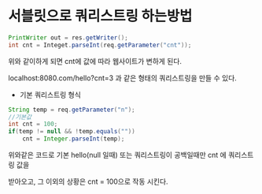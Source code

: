 # 서블릿으로 쿼리스트링 하는방법

```java
PrintWriter out = res.getWriter();
int cnt = Integet.parseInt(req.getParameter("cnt"));
```

위와 같이하게 되면 cnt에 값에 따라 웹사이트가 변하게 된다.

localhost:8080.com/hello?cnt=3 과 같은 형태의 쿼리스트링을 만들 수 있다.



* 기본 쿼리스트링 형식

```java
String temp = req.getParameter("n");
//기본값
int cnt = 100;
if(temp != null && !temp.equals(""))
    cnt = Integer.parseInt(temp);
```



위와같은 코드로 기본 hello(null 일때) 또는 쿼리스트링이 공백일때만 cnt 에 쿼리스트링 값을 

받아오고, 그 이외의 상황은 cnt = 100으로 작동 시킨다.